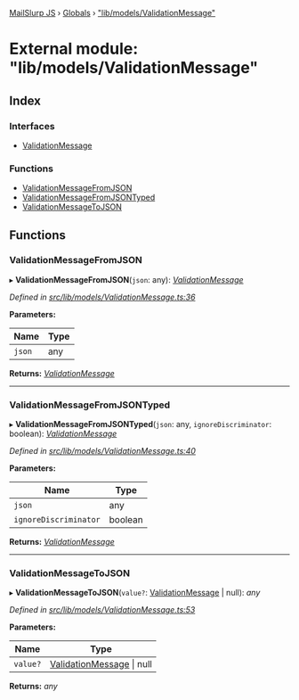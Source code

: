 [MailSlurp JS](../README.md) › [Globals](../globals.md) › ["lib/models/ValidationMessage"](_lib_models_validationmessage_.md)

# External module: "lib/models/ValidationMessage"

## Index

### Interfaces

* [ValidationMessage](../interfaces/_lib_models_validationmessage_.validationmessage.md)

### Functions

* [ValidationMessageFromJSON](_lib_models_validationmessage_.md#validationmessagefromjson)
* [ValidationMessageFromJSONTyped](_lib_models_validationmessage_.md#validationmessagefromjsontyped)
* [ValidationMessageToJSON](_lib_models_validationmessage_.md#validationmessagetojson)

## Functions

###  ValidationMessageFromJSON

▸ **ValidationMessageFromJSON**(`json`: any): *[ValidationMessage](../interfaces/_lib_models_validationmessage_.validationmessage.md)*

*Defined in [src/lib/models/ValidationMessage.ts:36](https://github.com/mailslurp/mailslurp-client-ts-js/blob/fc9510a/src/lib/models/ValidationMessage.ts#L36)*

**Parameters:**

Name | Type |
------ | ------ |
`json` | any |

**Returns:** *[ValidationMessage](../interfaces/_lib_models_validationmessage_.validationmessage.md)*

___

###  ValidationMessageFromJSONTyped

▸ **ValidationMessageFromJSONTyped**(`json`: any, `ignoreDiscriminator`: boolean): *[ValidationMessage](../interfaces/_lib_models_validationmessage_.validationmessage.md)*

*Defined in [src/lib/models/ValidationMessage.ts:40](https://github.com/mailslurp/mailslurp-client-ts-js/blob/fc9510a/src/lib/models/ValidationMessage.ts#L40)*

**Parameters:**

Name | Type |
------ | ------ |
`json` | any |
`ignoreDiscriminator` | boolean |

**Returns:** *[ValidationMessage](../interfaces/_lib_models_validationmessage_.validationmessage.md)*

___

###  ValidationMessageToJSON

▸ **ValidationMessageToJSON**(`value?`: [ValidationMessage](../interfaces/_lib_models_validationmessage_.validationmessage.md) | null): *any*

*Defined in [src/lib/models/ValidationMessage.ts:53](https://github.com/mailslurp/mailslurp-client-ts-js/blob/fc9510a/src/lib/models/ValidationMessage.ts#L53)*

**Parameters:**

Name | Type |
------ | ------ |
`value?` | [ValidationMessage](../interfaces/_lib_models_validationmessage_.validationmessage.md) &#124; null |

**Returns:** *any*
